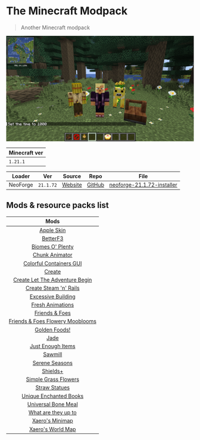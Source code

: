 # The Minecraft Modpack
> Another Minecraft modpack

![](_/assets/thumbnail.png)

| Minecraft ver |
| ------------- |
| `1.21.1`      |

| Loader   | Ver       | Source                                                       | Repo                                            | File                                                             |
| -------- | --------- | ------------------------------------------------------------ | ----------------------------------------------- | ---------------------------------------------------------------- |
| NeoForge | `21.1.72` | [Website](https://projects.neoforged.net/neoforged/neoforge) | [GitHub](https://github.com/neoforged/neoforge) | [neoforge-21.1.72-installer](src/neoforge-21.1.72-installer.jar) |

## Mods & resource packs list

|                                       Mods                                       |
| :------------------------------------------------------------------------------: |
|                        [Apple Skin](docs/Apple%20Skin.md)                        |
|                           [BetterF3](docs/BetterF3.md)                           |
|                 [Biomes O' Plenty](docs/Biomes%20O'%20Plenty.md)                 |
|                    [Chunk Animator](docs/Chunk%20Animator.md)                    |
|          [Colorful Containers GUI](docs/Colorful%20Containers%20GUI.md)          |
|                             [Create](docs/Create.md)                             |
| [Create Let The Adventure Begin](docs/Create%20Let%20The%20Adventure%20Begin.md) |
|          [Create Steam 'n' Rails](docs/Create%20Steam%20'n'%20Rails.md)          |
|                [Excessive Building](docs/Excessive%20Building.md)                |
|                  [Fresh Animations](docs/Fresh%20Animations.md)                  |
|                   [Friends & Foes](docs/Friends%20&%20Foes.md)                   |
| [Friends & Foes Flowery Mooblooms](Friends%20&%20Foes%20Flowery%20Mooblooms.md)  |
|                     [Golden Foods!](docs/Golden%20Foods!.md)                     |
|                               [Jade](docs/Jade.md)                               |
|                [Just Enough Items](docs/Just%20Enough%20Items.md)                |
|                            [Sawmill](docs/Sawmill.md)                            |
|                    [Serene Seasons](docs/Serene%20Seasons.md)                    |
|                           [Shields+](docs/Shields+.md)                           |
|             [Simple Grass Flowers](docs/Simple%20Grass%20Flowers.md)             |
|                     [Straw Statues](docs/Straw%20Statues.md)                     |
|           [Unique Enchanted Books](docs/Unique%20Enchanted%20Books.md)           |
|              [Universal Bone Meal](docs/Universal%20Bone%20Meal.md)              |
|            [What are they up to](docs/What%20are%20they%20up%20to.md)            |
|                   [Xaero's Minimap](docs/Xaero's%20Minimap.md)                   |
|                [Xaero's World Map](docs/Xaero's%20World%20Map.md)                |

